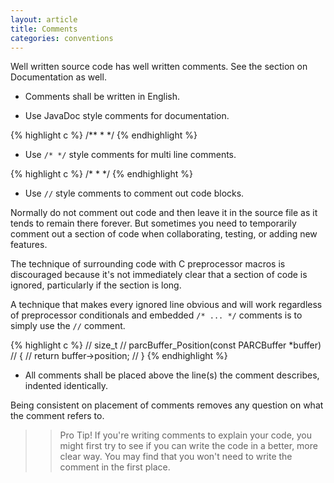 ```yaml
---
layout: article
title: Comments
categories: conventions
---
```


Well written source code has well written comments.
See the section on Documentation as well.

* Comments shall be written in English.

* Use JavaDoc style comments for documentation.

{% highlight c %}
/**
 *
 */
{% endhighlight %}

* Use `/* */` style comments for multi line comments.

{% highlight c %}
/*
 *
 */
{% endhighlight %}

* Use `//` style comments to comment out code blocks.

Normally do not comment out code and then leave it in the source file as it tends to remain there forever.
But sometimes you need to temporarily comment out a section of code when collaborating, testing, or adding new features.

The technique of surrounding code with C preprocessor macros is discouraged because
it's not immediately clear that a section of code is ignored, particularly if the section is long.

A technique that makes every ignored line obvious and will work regardless of preprocessor conditionals and embedded
`/* ... */` comments is to simply use the `//` comment.
 
{% highlight c %}
// size_t
// parcBuffer_Position(const PARCBuffer *buffer)
// {
//     return buffer->position;
// }
{% endhighlight %}

* All comments shall be placed above the line(s) the comment describes, indented identically.

Being consistent on placement of comments removes any question on what the comment refers to.

>> Pro Tip!
>> If you're writing comments to explain your code, you might first try to see
>> if you can write the code in a better, more clear way.
>> You may find that you won't need to write the comment in the first place.

